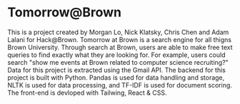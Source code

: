 # Tomorrow@Brown
This is a project created by Morgan Lo, Nick Klatsky, Chris Chen and Adam Lalani for Hack@Brown. Tomorrow at Brown is a search engine for all thigns Brown University. Through search at Brown, users are able to make free text queries to find exactly what they are looking for. For example, users could search "show me events at Brown related to computer science recruiting?" Data for this project is extracted using the Gmail API. The backend for this project is built with Python. Pandas is used for data handling and storage, NLTK is used for data processing, and TF-IDF is used for document scoring. The front-end is devloped with Tailwing, React & CSS. 
